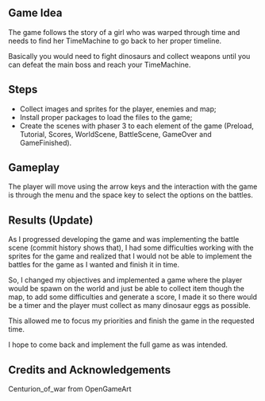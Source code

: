 ## Game Idea
The game follows the story of a girl who was warped through time and needs to find her TimeMachine to go back to her proper timeline.

Basically you would need to fight dinosaurs and collect weapons until you can defeat the main boss and reach your TimeMachine.

## Steps
 * Collect images and sprites for the player, enemies and map;
 * Install proper packages to load the files to the game;
 * Create the scenes with phaser 3 to each element of the game (Preload, Tutorial, Scores, WorldScene, BattleScene, GameOver and GameFinished).

## Gameplay

The player will move using the arrow keys and the interaction with the game is through the menu and the space key to select the options on the battles. 

## Results (Update)

As I progressed developing the game and was implementing the battle scene (commit history shows that), I had some difficulties working with the sprites for the game and realized that I would not be able to implement the battles for the game as I wanted and finish it in time.

So, I changed my objectives and implemented a game where the player would be spawn on the world and just be able to collect item though the map, to add some difficulties and generate a score, I made it so there would be a timer and the player must collect as many dinosaur eggs as possible.

This allowed me to focus my priorities and finish the game in the requested time.

I hope to come back and implement the full game as was intended.

## Credits and Acknowledgements

Centurion_of_war from OpenGameArt 


